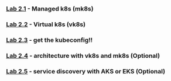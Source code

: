 
### [Lab 2.1](lab_2.1.md) - Managed k8s (mk8s)
### [Lab 2.2](lab_2.2.md) - Virtual k8s (vk8s)
### [Lab 2.3](lab_2.3.md) - get the kubeconfig!!
### [Lab 2.4](lab_2.4.md) - architecture with vk8s and mk8s (Optional)
### [Lab 2.5](lab_2.5.md) - service discovery with AKS or EKS (Optional)
